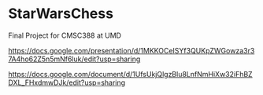 # StarWarsChess

Final Project for CMSC388 at UMD

https://docs.google.com/presentation/d/1MKKOCeISYf3QUKpZWGowza3r37A4ho62Z5n5mNf6luk/edit?usp=sharing

https://docs.google.com/document/d/1UfsUkjQlgzBlu8LnfNmHiXw32iFhBZDXL_FHxdmwDJk/edit?usp=sharing
